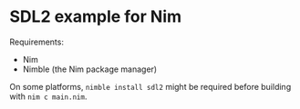 # SDL2 example for Nim

Requirements:

* Nim
* Nimble (the Nim package manager)

On some platforms, `nimble install sdl2` might be required before building with `nim c main.nim`.
